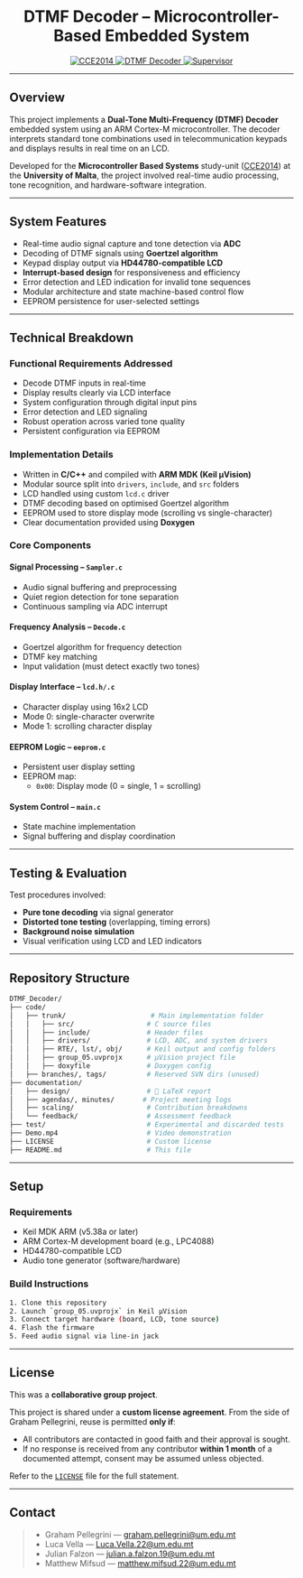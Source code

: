 <h1 align="center">DTMF Decoder – Microcontroller-Based Embedded System</h1>

<p align="center">
  <a href="https://www.um.edu.mt/courses/studyunit/CCE2014">
    <img src="https://img.shields.io/badge/University%20of%20Malta-CCE2014-blue?style=for-the-badge" alt="CCE2014">
  </a>
  <a href="https://github.com/GrahamPellegrini/DTMF_Decoder">
    <img src="https://img.shields.io/badge/Project-DTMF%20Decoder-green?style=for-the-badge" alt="DTMF Decoder">
  </a>
  <a href="https://www.um.edu.mt/profile/johannbriffa">
    <img src="https://img.shields.io/badge/Supervisor-Dr.%20Johann%20Briffa-lightgrey?style=for-the-badge" alt="Supervisor">
  </a>
</p>

---

## Overview

This project implements a **Dual-Tone Multi-Frequency (DTMF) Decoder** embedded system using an ARM Cortex-M microcontroller. The decoder interprets standard tone combinations used in telecommunication keypads and displays results in real time on an LCD.

Developed for the **Microcontroller Based Systems** study-unit ([CCE2014](https://www.um.edu.mt/courses/studyunit/CCE2014)) at the **University of Malta**, the project involved real-time audio processing, tone recognition, and hardware-software integration.

---

## System Features

- Real-time audio signal capture and tone detection via **ADC**
- Decoding of DTMF signals using **Goertzel algorithm**
- Keypad display output via **HD44780-compatible LCD**
- **Interrupt-based design** for responsiveness and efficiency
- Error detection and LED indication for invalid tone sequences
- Modular architecture and state machine-based control flow
- EEPROM persistence for user-selected settings

---

## Technical Breakdown

### Functional Requirements Addressed
- Decode DTMF inputs in real-time
- Display results clearly via LCD interface
- System configuration through digital input pins
- Error detection and LED signaling
- Robust operation across varied tone quality
- Persistent configuration via EEPROM

### Implementation Details
- Written in **C/C++** and compiled with **ARM MDK (Keil µVision)**
- Modular source split into `drivers`, `include`, and `src` folders
- LCD handled using custom `lcd.c` driver
- DTMF decoding based on optimised Goertzel algorithm
- EEPROM used to store display mode (scrolling vs single-character)
- Clear documentation provided using **Doxygen**

### Core Components

#### Signal Processing – `Sampler.c`
- Audio signal buffering and preprocessing
- Quiet region detection for tone separation
- Continuous sampling via ADC interrupt

#### Frequency Analysis – `Decode.c`
- Goertzel algorithm for frequency detection
- DTMF key matching
- Input validation (must detect exactly two tones)

#### Display Interface – `lcd.h/.c`
- Character display using 16x2 LCD
- Mode 0: single-character overwrite
- Mode 1: scrolling character display

#### EEPROM Logic – `eeprom.c`
- Persistent user display setting
- EEPROM map:
  - `0x00`: Display mode (0 = single, 1 = scrolling)

#### System Control – `main.c`
- State machine implementation
- Signal buffering and display coordination

---

## Testing & Evaluation

Test procedures involved:
- **Pure tone decoding** via signal generator
- **Distorted tone testing** (overlapping, timing errors)
- **Background noise simulation**
- Visual verification using LCD and LED indicators

---

## Repository Structure

```bash
DTMF_Decoder/
├── code/
│   ├── trunk/                     # Main implementation folder
│   │   ├── src/                  # C source files
│   │   ├── include/              # Header files
│   │   ├── drivers/              # LCD, ADC, and system drivers
│   │   ├── RTE/, lst/, obj/      # Keil output and config folders
│   │   ├── group_05.uvprojx      # µVision project file
│   │   ├── doxyfile              # Doxygen config
│   ├── branches/, tags/          # Reserved SVN dirs (unused)
├── documentation/
│   ├── design/                   # 📐 LaTeX report
│   ├── agendas/, minutes/       # Project meeting logs
│   ├── scaling/                  # Contribution breakdowns
│   └── feedback/                 # Assessment feedback
├── test/                         # Experimental and discarded tests
├── Demo.mp4                      # Video demonstration
├── LICENSE                       # Custom license
├── README.md                     # This file
```

---

## Setup

### Requirements
- Keil MDK ARM (v5.38a or later)
- ARM Cortex-M development board (e.g., LPC4088)
- HD44780-compatible LCD
- Audio tone generator (software/hardware)

### Build Instructions
```bash
1. Clone this repository
2. Launch `group_05.uvprojx` in Keil µVision
3. Connect target hardware (board, LCD, tone source)
4. Flash the firmware
5. Feed audio signal via line-in jack
```

---

## License

This was a **collaborative group project**.

This project is shared under a **custom license agreement**. From the side of Graham Pellegrini, reuse is permitted **only if**:

- All contributors are contacted in good faith and their approval is sought.
- If no response is received from any contributor **within 1 month** of a documented attempt, consent may be assumed unless objected.

Refer to the [`LICENSE`](LICENSE) file for the full statement.

---

## Contact

> - Graham Pellegrini — graham.pellegrini@um.edu.mt
> - Luca Vella — Luca.Vella.22@um.edu.mt
> - Julian Falzon — julian.a.falzon.19@um.edu.mt
> - Matthew Mifsud — matthew.mifsud.22@um.edu.mt

